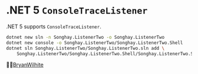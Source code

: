 # .NET 5 `ConsoleTraceListener`

.NET 5 supports `ConsoleTraceListener`.

```bash
dotnet new sln -n Songhay.ListenerTwo -o Songhay.ListenerTwo
dotnet new console -o Songhay.ListenerTwo/Songhay.ListenerTwo.Shell
dotnet sln Songhay.ListenerTwo/Songhay.ListenerTwo.sln add \
    Songhay.ListenerTwo/Songhay.ListenerTwo.Shell/Songhay.ListenerTwo.Shell.csproj
```

🐙🐱[BryanWilhite](https://github.com/BryanWilhite)
